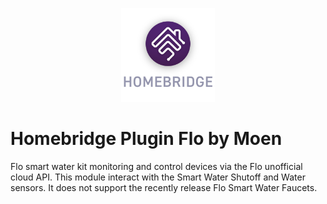 
<p align="center">

<img src="https://github.com/homebridge/branding/raw/master/logos/homebridge-wordmark-logo-vertical.png" width="150">

</p>


# Homebridge Plugin Flo by Moen
Flo smart water kit monitoring and control devices via the Flo unofficial cloud API. This module interact with the Smart Water Shutoff and Water sensors. It does not support the recently release Flo Smart Water Faucets. 



